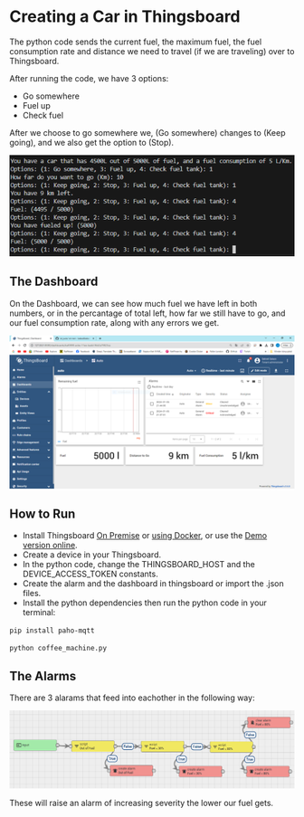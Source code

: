 # Creating a Car in Thingsboard

The python code sends the current fuel, the maximum fuel, the fuel consumption rate and distance we need to travel (if we are traveling) over to Thingsboard.

After running the code, we have 3 options:

- Go somewhere
- Fuel up
- Check fuel

After we choose to go somewhere we, (Go somewhere) changes to (Keep going), and we also get the option to (Stop).

![code](pictures/code.png)

## The Dashboard

On the Dashboard, we can see how much fuel we have left in both numbers, or in the percantage of total left, how far we still have to go, and our fuel consumption rate, along with any errors we get.

![dashboard](pictures/dashboard.png)

## How to Run

- Install Thingsboard [On Premise](https://thingsboard.io/docs/user-guide/install/windows/) or [using Docker](https://thingsboard.io/docs/user-guide/install/docker-windows/), or use the [Demo version online](https://demo.thingsboard.io/).
- Create a device in your Thingsboard.
- In the python code, change the THINGSBOARD_HOST and the DEVICE_ACCESS_TOKEN constants.
- Create the alarm and the dashboard in thingsboard or import the .json files.
- Install the python dependencies then run the python code in your terminal:

`pip install paho-mqtt`

`python coffee_machine.py`

## The Alarms

There are 3 alarams that feed into eachother in the following way:

![rule_chain](pictures/rule_chain.png)

These will raise an alarm of increasing severity the lower our fuel gets.
